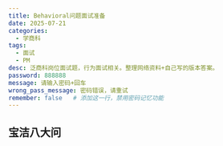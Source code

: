 ```yaml
---
title: Behavioral问题面试准备
date: 2025-07-21
categories:
  - 学商科
tags:
  - 面试
  - PM
desc: 泛商科岗位面试题，行为面试相关。整理网络资料+自己写的版本答案。
password: 888888
message: 请输入密码+回车
wrong_pass_message: 密码错误，请重试
remember: false   # 添加这一行，禁用密码记忆功能
---
```


## 宝洁八大问
